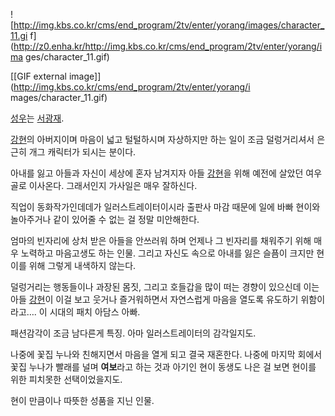 ![http://img.kbs.co.kr/cms/end_program/2tv/enter/yorang/images/character_11.gi
f](http://z0.enha.kr/http://img.kbs.co.kr/cms/end_program/2tv/enter/yorang/ima
ges/character_11.gif)

[[GIF external image]](http://img.kbs.co.kr/cms/end_program/2tv/enter/yorang/i
mages/character_11.gif)

  
[성우](%EC%84%B1%EC%9A%B0.md)는 [서광재](%EC%84%9C%EA%B4%91%EC%9E%AC.md).

[강현](%EA%B0%95%ED%98%84.md)의 아버지이며 마음이 넓고 털털하시며 자상하지만 하는 일이 조금 덜렁거리셔서 은근히
개그 캐릭터가 되시는 분이다.

아내를 잃고 아들과 자신이 세상에 혼자 남겨지자 아들 [강현](%EA%B0%95%ED%98%84.md)을 위해 예전에 살았던 여우골로
이사온다. 그래서인지 가사일은 매우 잘하신다.

직업이 동화작가인데데가 일러스트레이터이시라 출판사 마감 때문에 일에 바빠 현이와 놀아주거나 같이 있어줄 수 없는 걸 정말 미안해한다.

엄마의 빈자리에 상처 받은 아들을 안쓰러워 하며 언제나 그 빈자리를 채워주기 위해 매우 노력하고 마음고생도 하는 인물. 그리고 자신도 속으로
아내를 잃은 슬픔이 크지만 현이를 위해 그렇게 내색하지 않는다.

덜렁거리는 행동들이나 과장된 몸짓, 그리고 호들갑을 많이 떠는 경향이 있으신데 이는 아들
[강현](%EA%B0%95%ED%98%84.md)이 이걸 보고 웃거나 즐거워하면서 자연스럽게 마음을 열도록 유도하기 위함이라고…. 이
시대의 패치 아담스 아빠.

패션감각이 조금 남다른게 특징. 아마 일러스트레이터의 감각일지도.

나중에 꽃집 누나와 친해지면서 마음을 열게 되고 결국 재혼한다. 나중에 마지막 회에서 꽃집 누나가 빨래를 널며 **여보**라고 하는 것과
아기인 현이 동생도 나은 걸 보면 현이를 위한 피치못한 선택이었을지도.

현이 만큼이나 따뜻한 성품을 지닌 인물.

